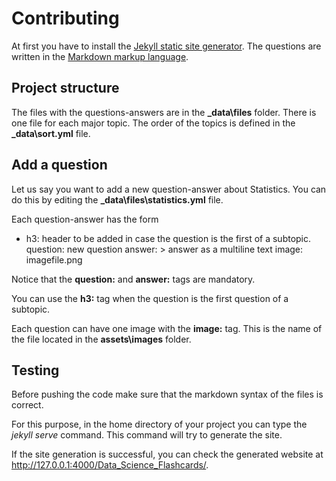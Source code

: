 # Contributing

At first you have to install the [Jekyll static site generator](https://jekyllrb.com/). The questions are written in the [Markdown markup language](https://en.wikipedia.org/wiki/Markdown).

## Project structure
The files with the questions-answers are in the **_data\files** folder. There is one file for each major topic. The order of the topics is defined in the **_data\sort.yml** file.

## Add a question
Let us say you want to add a new question-answer about Statistics. You can do this by editing the **_data\files\statistics.yml** file. 

Each question-answer has the form

- h3: header to be added in case the question is the first of a subtopic.
  question: new question
  answer: >
    answer as a 
    multiline text
  image: imagefile.png

Notice that the **question:** and **answer:** tags are mandatory. 

You can use the **h3:** tag when the question is the first question of a subtopic.

Each question can have one image with the **image:** tag. This is the name of the file located in the **assets\images** folder.

## Testing 
Before pushing the code make sure that the markdown syntax of the files is correct. 

For this purpose, in the home directory of your project you can type the *jekyll serve* command. This command will try to generate the site. 

If the site generation is successful, you can check the generated website at http://127.0.0.1:4000/Data_Science_Flashcards/.